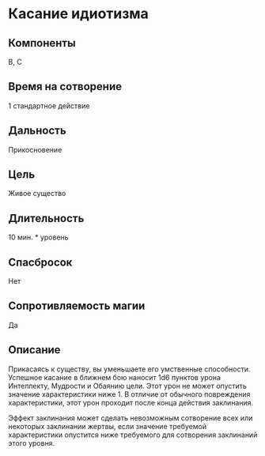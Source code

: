 # Касание идиотизма

## Компоненты
В, С

## Время на сотворение
1 стандартное действие

## Дальность
Прикосновение

## Цель
Живое существо

## Длительность
10 мин. * уровень

## Спасбросок
Нет

## Сопротивляемость магии
Да

## Описание
Прикасаясь к существу, вы уменьшаете его умственные способности. Успешное касание в ближнем бою наносит 1d6 пунктов урона Интеллекту, Мудрости и Обаянию цели. Этот урон не может опустить значение характеристики ниже 1. В отличие от обычного повреждения характеристики, этот урон проходит после конца действия заклинания.

Эффект заклинания может сделать невозможным сотворение всех или некоторых заклинании жертвы, если значение требуемой характеристики опустится ниже требуемого для сотворения заклинаний этого уровня.